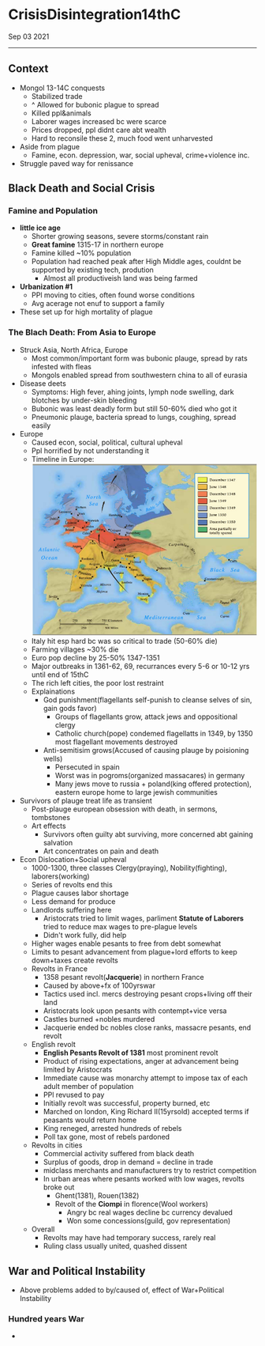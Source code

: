 # CrisisDisintegration14thC
Sep 03 2021
***
## Context
 - Mongol 13-14C conquests 
   - Stabilized trade
   - ^ Allowed for bubonic plague to spread
   - Killed ppl&animals
   - Laborer wages increased bc were scarce
   - Prices dropped, ppl didnt care abt wealth
   - Hard to reconsile these 2, much food went unharvested
 - Aside from plague
   - Famine, econ. depression, war, social upheval, crime+violence inc.
 - Struggle paved way for renissance

## Black Death and Social Crisis 
### Famine and Population
 - **little ice age**
   - Shorter growing seasons, severe storms/constant rain 
   - **Great famine** 1315-17 in northern europe 
   - Famine killed ~10% population 
   - Population had reached peak after High Middle ages, couldnt be supported by existing tech, prodution
     - Almost all productiveish land was being farmed
 - **Urbanization #1**
   - PPl moving to cities, often found worse conditions
   - Avg acerage not enuf to support a family
 - These set up for high mortality of plague

### The Blach Death: From Asia to Europe 
 - Struck Asia, North Africa, Europe
   - Most common/important form was bubonic plauge, spread by rats infested with fleas 
   - Mongols enabled spread from southwestern china to all of eurasia
 - Disease deets
   - Symptoms: High fever, ahing joints, lymph node swelling, dark blotches by under-skin bleeding
   - Bubonic was least deadly form but still 50-60% died who got it 
   - Pneumonic plauge, bacteria spread to lungs, coughing, spread easily
 - Europe 
   - Caused econ, social, political, cultural upheval
   - Ppl horrified by not understanding it 
   - Timeline in Europe: ![Spread of Bubonic Plauge in europe](./Spread%20of%20bbPlague.png)
   - Italy hit esp hard bc was so critical to trade (50-60% die)
   - Farming villages ~30% die
   - Euro pop decline by 25-50% 1347-1351
   - Major outbreaks  in 1361-62, 69, recurrances every 5-6 or 10-12 yrs until end of 15thC
   - The rich left cities, the poor lost restraint
   - Explainations 
     - God punishment(flagellants self-punish to cleanse selves of sin, gain gods favor)
       - Groups of flagellants grow, attack jews and oppositional clergy
       - Catholic church(pope) condemed flagellatts in 1349, by 1350 most flagellant movements destroyed
     - Anti-semitisim grows(Accused of causing plauge by poisioning wells)
       - Persecuted in spain
       - Worst was in pogroms(organized massacares) in germany
       - Many jews move to russia + poland(king offered protection), eastern europe home to large jewish communities
 - Survivors of plauge treat life as transient
   - Post-plauge european obsession with death, in sermons, tombstones
   - Art effects
     - Survivors often guilty abt surviving, more concerned abt gaining salvation
     - Art concentrates on pain and death
 - Econ Dislocation+Social upheval
   - 1000-1300, three classes Clergy(praying), Nobility(fighting), laborers(working)
   - Series of revolts end this
   - Plague causes labor shortage
   - Less demand for produce
   - Landlords suffering here
     - Aristocrats tried to limit wages, parliment **Statute of Laborers** tried to reduce max wages to pre-plague levels
     - Didn't work fully, did help
   - Higher wages enable pesants to free from debt somewhat
   - Limits to pesant advancement from plague+lord efforts to keep down+taxes create revolts
   - Revolts in France
     - 1358 pesant revolt(**Jacquerie**) in northern France
     - Caused by above+fx of 100yrswar
     - Tactics used incl. mercs destroying pesant crops+living off their land
     - Aristocrats look upon pesants with contempt+vice versa
     - Castles burned +nobles murdered
     - Jacquerie ended bc nobles close ranks, massacre pesants, end revolt
   - English revolt
     - **English Pesants Revolt of 1381** most prominent revolt
     - Product of rising expectations, anger at advancement being limited by Aristocrats
     - Immediate cause was monarchy attempt to impose tax of each adult member of population
     - PPl revused to pay 
     - Initially revolt was successful, property burned, etc 
     - Marched on london, King Richard II(15yrsold) accepted terms if peasants would return home
     - King reneged, arrested hundreds of rebels
     - Poll tax gone, most of rebels pardoned
   - Revolts in cities 
     - Commercial activity suffered from black death
     - Surplus of goods, drop in demand = decline in trade
     - midclass merchants and manufacturers try to restrict competition
     - In urban areas where pesants worked with low wages, revolts broke out 
       - Ghent(1381), Rouen(1382)
       - Revolt of the **Ciompi** in florence(Wool workers)
         - Angry bc real wages decline bc currency devalued
         - Won some concessions(guild, gov representation)
   - Overall
     - Revolts may have had temporary success, rarely real 
     - Ruling class usually united, quashed dissent

## War and Political Instability
 - Above problems added to by/caused of, effect of War+Political Instability
### Hundred years War
 - 